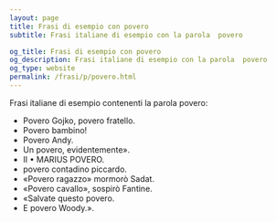 ```yaml
---
layout: page
title: Frasi di esempio con povero 
subtitle: Frasi italiane di esempio con la parola  povero

og_title: Frasi di esempio con povero 
og_description: Frasi italiane di esempio con la parola  povero
og_type: website
permalink: /frasi/p/povero.html
---
```


Frasi italiane di esempio contenenti la parola povero:


- Povero Gojko, povero fratello.
- Povero bambino!
- Povero Andy.
- Un povero, evidentemente».
- II • MARIUS POVERO.
- povero contadino piccardo.
- «Povero ragazzo» mormorò Sadat.
- «Povero cavallo», sospirò Fantine.
- «Salvate questo povero.
- E povero Woody.».
